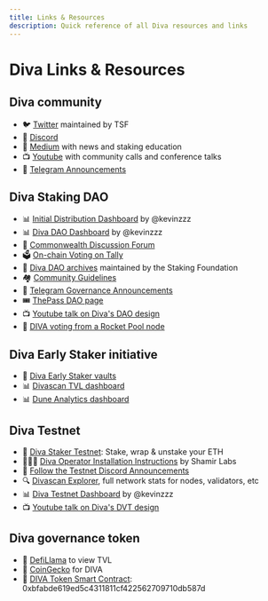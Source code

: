 ```yaml
---
title: Links & Resources
description: Quick reference of all Diva resources and links
---
```


# Diva Links & Resources

## Diva community

- 🐦 [Twitter](https://twitter.com/divastaking) maintained by TSF
- 👾 [Discord](https://discord.gg/diva)
- 📰 [Medium](https://divastaking.medium.com) with news and staking education
- 📺 [Youtube](https://youtube.com/@DivaStaking) with community calls and conference talks
- 📣 [Telegram Announcements](https://t.me/followdiva)

## Diva Staking DAO

- 📊 [Initial Distribution Dashboard](https://dune.com/kevinzzz/diva-airdrop-claim) by @kevinzzz
- 📊 [Diva DAO Dashboard](https://dune.com/kevinzzz/diva-dao) by @kevinzzz
- 💬 [Commonwealth Discussion Forum](https://commonwealth.im/divastaking/discussion)
- 🗳️ [On-chain Voting on Tally](https://tally.xyz/gov/diva)
- 📗 [Diva DAO archives](https://github.com/staking-foundation/diva-dao) maintained by the Staking Foundation
- 🏘️ [Community Guidelines](https://github.com/staking-foundation/diva-dao/blob/main/Community-Guidelines.md)
- 📣 [Telegram Governance Announcements](https://t.me/divagovernance)
- 🎟️ [ThePass DAO page](https://thepass.to/dao/DivaStaking/DAOPage)
- 📺 [Youtube talk on Diva's DAO design](https://www.youtube.com/watch?v=LJJY_l4VsoQ&ab_channel=DivaStaking)
- 🚀 [DIVA voting from a Rocket Pool node](https://majestyle.medium.com/diva-voting-from-rocketpool-node-7124118b45e0)

## Diva Early Staker initiative

- 🌱 [Diva Early Staker vaults](https://diva.enzyme.finance)
- 📊 [Divascan TVL dashboard](https://divascan.io/enzyme)
- 📊 [Dune Analytics dashboard](https://dune.com/kevinzzz/diva-early-staker)

## Diva Testnet

- 💠 [Diva Staker Testnet](https://stake.diva.community): Stake, wrap & unstake your ETH
- 👷🏼‍♀️ [Diva Operator Installation Instructions](https://docs.shamirlabs.org/) by Shamir Labs
- 📣 [Follow the Testnet Discord Announcements](https://discord.com/channels/1041618287500460083/1139972545144160256)
- 🔍 [Divascan Explorer](https://divascan.io/), full network stats for nodes, validators, etc
- 📊 [Diva Testnet Dashboard](https://dune.com/kevinzzz/diva-testnet-operation-status) by @kevinzzz
- 📺 [Youtube talk on Diva's DVT design](https://www.youtube.com/watch?v=IHgMk15g2D4&ab_channel=DivaStaking)

## Diva governance token

- 🦙 [DefiLlama](https://defillama.com/protocol/diva) to view TVL
- 🦎 [CoinGecko](https://www.coingecko.com/en/coins/diva-staking) for DIVA
- 🔢 [DIVA Token Smart Contract](https://etherscan.io/token/0xbfabde619ed5c4311811cf422562709710db587d): 0xbfabde619ed5c4311811cf422562709710db587d
